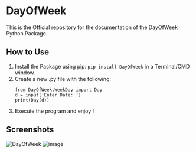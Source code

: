 # DayOfWeek
This is the Official repository for the documentation of the DayOfWeek Python Package.
## How to Use ##
1. Install the Package using pip:
    `pip install DayOfWeek` in a Terminal/CMD window.
2. Create a new .py file with the following:
    ```
    from DayOfWeek.WeekDay import Day
    d = input('Enter Date: ')
    print(Day(d))
    ```   
 3. Execute the program and enjoy !

## Screenshots
![DayOfWeek](https://user-images.githubusercontent.com/71964994/126032761-9f4f8fa9-0a2b-4e9f-97ff-5a8574d5cadc.jpg)
![image](https://user-images.githubusercontent.com/71964994/126032834-d752c772-2dcf-4570-a762-696da0f01f97.png)

